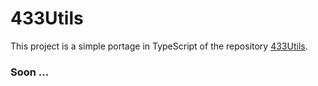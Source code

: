 # 433Utils

This project is a simple portage in TypeScript of the repository [433Utils](https://github.com/ninjablocks/433Utils).

### Soon ...